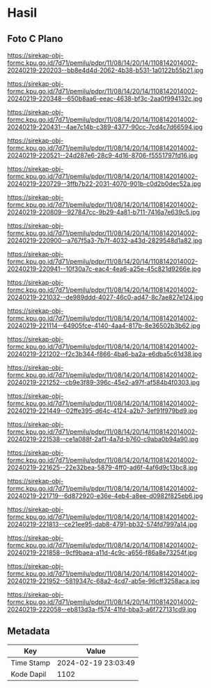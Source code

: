 # Hasil

## Foto C Plano

https://sirekap-obj-formc.kpu.go.id/7d71/pemilu/pdpr/11/08/14/20/14/1108142014002-20240219-220203--bb8e4d4d-2062-4b38-b531-1a0122b55b21.jpg

https://sirekap-obj-formc.kpu.go.id/7d71/pemilu/pdpr/11/08/14/20/14/1108142014002-20240219-220348--650b8aa6-eeac-4638-bf3c-2aa0f994132c.jpg

https://sirekap-obj-formc.kpu.go.id/7d71/pemilu/pdpr/11/08/14/20/14/1108142014002-20240219-220431--4ae7c14b-c389-4377-90cc-7cd4c7d66594.jpg

https://sirekap-obj-formc.kpu.go.id/7d71/pemilu/pdpr/11/08/14/20/14/1108142014002-20240219-220521--24d287e6-28c9-4d16-8706-f5551797fd16.jpg

https://sirekap-obj-formc.kpu.go.id/7d71/pemilu/pdpr/11/08/14/20/14/1108142014002-20240219-220729--3ffb7b22-2031-4070-901b-c0d2b0dec52a.jpg

https://sirekap-obj-formc.kpu.go.id/7d71/pemilu/pdpr/11/08/14/20/14/1108142014002-20240219-220809--927847cc-9b29-4a81-b711-7416a7e639c5.jpg

https://sirekap-obj-formc.kpu.go.id/7d71/pemilu/pdpr/11/08/14/20/14/1108142014002-20240219-220900--a767f5a3-7b7f-4032-a43d-2829548d1a82.jpg

https://sirekap-obj-formc.kpu.go.id/7d71/pemilu/pdpr/11/08/14/20/14/1108142014002-20240219-220941--10f30a7c-eac4-4ea6-a25e-45c821d9266e.jpg

https://sirekap-obj-formc.kpu.go.id/7d71/pemilu/pdpr/11/08/14/20/14/1108142014002-20240219-221032--de989ddd-4027-46c0-ad47-8c7ae827e124.jpg

https://sirekap-obj-formc.kpu.go.id/7d71/pemilu/pdpr/11/08/14/20/14/1108142014002-20240219-221114--64905fce-4140-4aa4-817b-8e36502b3b62.jpg

https://sirekap-obj-formc.kpu.go.id/7d71/pemilu/pdpr/11/08/14/20/14/1108142014002-20240219-221202--f2c3b344-f866-4ba6-ba2a-e6dba5c61d38.jpg

https://sirekap-obj-formc.kpu.go.id/7d71/pemilu/pdpr/11/08/14/20/14/1108142014002-20240219-221252--cb9e3f89-396c-45e2-a97f-af584b4f0303.jpg

https://sirekap-obj-formc.kpu.go.id/7d71/pemilu/pdpr/11/08/14/20/14/1108142014002-20240219-221449--02ffe395-d64c-4124-a2b7-3ef91f979bd9.jpg

https://sirekap-obj-formc.kpu.go.id/7d71/pemilu/pdpr/11/08/14/20/14/1108142014002-20240219-221538--ce1a088f-2af1-4a7d-b760-c9aba0b94a90.jpg

https://sirekap-obj-formc.kpu.go.id/7d71/pemilu/pdpr/11/08/14/20/14/1108142014002-20240219-221625--22e32bea-5879-4ff0-ad6f-4af6d9c13bc8.jpg

https://sirekap-obj-formc.kpu.go.id/7d71/pemilu/pdpr/11/08/14/20/14/1108142014002-20240219-221719--6d872920-e36e-4eb4-a8ee-d0982f825eb6.jpg

https://sirekap-obj-formc.kpu.go.id/7d71/pemilu/pdpr/11/08/14/20/14/1108142014002-20240219-221813--ce21ee95-dab8-4791-bb32-574fd7997a14.jpg

https://sirekap-obj-formc.kpu.go.id/7d71/pemilu/pdpr/11/08/14/20/14/1108142014002-20240219-221858--9cf9baea-a11d-4c9c-a656-f86a8e73254f.jpg

https://sirekap-obj-formc.kpu.go.id/7d71/pemilu/pdpr/11/08/14/20/14/1108142014002-20240219-221952--5819347c-68a2-4cd7-ab5e-96cff3258aca.jpg

https://sirekap-obj-formc.kpu.go.id/7d71/pemilu/pdpr/11/08/14/20/14/1108142014002-20240219-222058--eb813d3a-f574-41fd-bba3-a6f727131cd9.jpg


## Metadata

| Key        | Value               |
| ---------- | ------------------- |
| Time Stamp | 2024-02-19 23:03:49 |
| Kode Dapil | 1102                |



